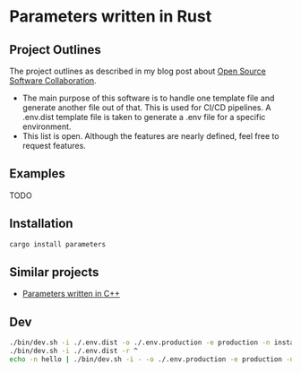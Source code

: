 # Parameters written in Rust

## Project Outlines

The project outlines as described in my blog post about [Open Source Software Collaboration](https://blog.fox21.at/2019/02/21/open-source-software-collaboration.html).

- The main purpose of this software is to handle one template file and generate another file out of that. This is used for CI/CD pipelines. A .env.dist template file is taken to generate a .env file for a specific environment.
- This list is open. Although the features are nearly defined, feel free to request features.

## Examples

TODO

## Installation

```bash
cargo install parameters
```

## Similar projects

- [Parameters written in C++](https://github.com/TheFox/parameters)

## Dev

```bash
./bin/dev.sh -i ./.env.dist -o ./.env.production -e production -n instance1 -r SYMF_ -s @
./bin/dev.sh -i ./.env.dist -r ^
echo -n hello | ./bin/dev.sh -i - -o ./.env.production -e production -n instance1 -r ^SYMF_ -s @
```

